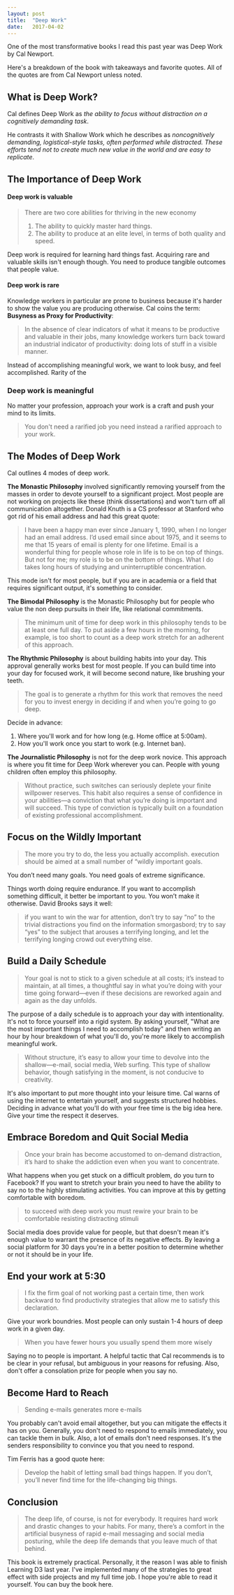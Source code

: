 ```yaml
---
layout: post
title:  "Deep Work"
date:   2017-04-02
---
```


One of the most transformative books I read this past year was Deep Work by Cal Newport.

Here's a breakdown of the book with takeaways and favorite quotes. All of the quotes are from Cal Newport unless noted.

## What is Deep Work?
Cal defines Deep Work as *the ability to focus without distraction on a cognitively demanding task*.

He contrasts it with Shallow Work which he describes as *noncognitively demanding, logistical-style tasks, often performed while distracted. These efforts tend not to create much new value in the world and are easy to replicate*.

## The Importance of Deep Work

#### Deep work is valuable

> There are two core abilities for thriving in the new economy
>
> 1. The ability to quickly master hard things.
> 2. The ability to produce at an elite level, in terms of both quality and speed.

Deep work is required for learning hard things fast. Acquiring rare and valuable skills isn't enough though. You need to produce tangible outcomes that people value.

#### Deep work is rare
Knowledge workers in particular are prone to business because it's harder to show the value you are producing otherwise. Cal coins the term: **Busyness as Proxy for Productivity**:

> In the absence of clear indicators of what it means to be productive and valuable in their jobs, many knowledge workers turn back toward an industrial indicator of productivity: doing lots of stuff in a visible manner.

Instead of accomplishing meaningful work, we want to look busy, and feel accomplished. Rarity of the

### Deep work is meaningful
No matter your profession, approach your work is a craft and push your mind to its limits.

> You don't need a rarified job you need instead a rarified approach to your work.


## The Modes of Deep Work
Cal outlines 4 modes of deep work.

**The Monastic Philosophy** involved significantly removing yourself from the masses in order to devote yourself to a significant project. Most people are not working on projects like these (think dissertations) and won't turn off all communication altogether. Donald Knuth is a CS professor at Stanford who got rid of his email address and had this great quote:

> I have been a happy man ever since January 1, 1990, when I no longer had an email address. I’d used email since about 1975, and it seems to me that 15 years of email is plenty for one lifetime. Email is a wonderful thing for people whose role in life is to be on top of things. But not for me; my role is to be on the bottom of things. What I do takes long hours of studying and uninterruptible concentration.

This mode isn't for most people, but if you are in academia or a field that requires significant output, it's something to consider.

**The Bimodal Philosophy** is the Monastic Philosophy but for people who value the non deep pursuits in their life, like relational commitments.

> The minimum unit of time for deep work in this philosophy tends to be at least one full day. To put aside a few hours in the morning, for example, is too short to count as a deep work stretch for an adherent of this approach.

**The Rhythmic Philosophy** is about building habits into your day. This approval generally works best for most people. If you can build time into your day for focused work, it will become second nature, like brushing your teeth.

> The goal is to generate a rhythm for this work that removes the need for you to invest energy in deciding if and when you’re going to go deep.

Decide in advance:

1. Where you'll work and for how long (e.g. Home office at 5:00am).
2. How you'll work once you start to work (e.g. Internet ban).

**The Journalistic Philosophy** is not for the deep work novice. This approach is where you fit time for Deep Work wherever you can. People with young children often employ this philosophy.

> Without practice, such switches can seriously deplete your finite willpower reserves. This habit also requires a sense of confidence in your abilities—a conviction that what you’re doing is important and will succeed. This type of conviction is typically built on a foundation of existing professional accomplishment.


## Focus on the Wildly Important
> The more you try to do, the less you actually accomplish.
execution should be aimed at a small number of “wildly important goals.

You don’t need many goals. You need goals of extreme significance.

Things worth doing require endurance. If you want to accomplish something difficult, it better be important to you. You won’t make it otherwise. David Brooks says it well:

> if you want to win the war for attention, don’t try to say “no” to the trivial distractions you find on the information smorgasbord; try to say “yes” to the subject that arouses a terrifying longing, and let the terrifying longing crowd out everything else.


## Build a Daily Schedule
> Your goal is not to stick to a given schedule at all costs; it’s instead to maintain, at all times, a thoughtful say in what you’re doing with your time going forward—even if these decisions are reworked again and again as the day unfolds.

The purpose of a daily schedule is to approach your day with intentionality. It's not to force yourself into a rigid system. By asking yourself, "What are the most important things I need to accomplish today" and then writing an hour by hour breakdown of what you'll do, you're more likely to accomplish meaningful work.

> Without structure, it’s easy to allow your time to devolve into the shallow—e-mail, social media, Web surfing. This type of shallow behavior, though satisfying in the moment, is not conducive to creativity.

It's also important to put more thought into your leisure time. Cal warns of using the internet to entertain yourself, and suggests structured hobbies. Deciding in advance what you'll do with your free time is the big idea here. Give your time the respect it deserves.


## Embrace Boredom and Quit Social Media
> Once your brain has become accustomed to on-demand distraction, it’s hard to shake the addiction even when you want to concentrate.

What happens when you get stuck on a difficult problem, do you turn to Facebook? If you want to stretch your brain you need to have the ability to say no to the highly stimulating activities. You can improve at this by getting comfortable with boredom.

> to succeed with deep work you must rewire your brain to be comfortable resisting distracting stimuli

Social media does provide value for people, but that doesn't mean it's enough value to warrant the presence of its negative effects. By leaving a social platform for 30 days you're in a better position to determine whether or not it should be in your life.


## End your work at 5:30
> I fix the firm goal of not working past a certain time, then work backward to find productivity strategies that allow me to satisfy this declaration.

Give your work boundries. Most people can only sustain 1-4 hours of deep work in a given day.

> When you have fewer hours you usually spend them more wisely

Saying no to people is important. A helpful tactic that Cal recommends is to be clear in your refusal, but ambiguous in your reasons for refusing. Also, don't offer a consolation prize for people when you say no.

## Become Hard to Reach
> Sending e-mails generates more e-mails

You probably can't avoid email altogether, but you can mitigate the effects it has on you. Generally, you don't need to respond to emails immediately, you can tackle them in bulk. Also, a lot of emails don't need responses. It's the senders responsibility to convince you that you need to respond.

Tim Ferris has a good quote here:

> Develop the habit of letting small bad things happen. If you don’t, you’ll never find time for the life-changing big things.


## Conclusion
> The deep life, of course, is not for everybody. It requires hard work and drastic changes to your habits. For many, there’s a comfort in the artificial busyness of rapid e-mail messaging and social media posturing, while the deep life demands that you leave much of that behind.

This book is extremely practical. Personally, it the reason I was able to finish Learning D3 last year. I've implemented many of the strategies to great effect with side projects and my full time job. I hope you're able to read it yourself. You can buy the book here.
